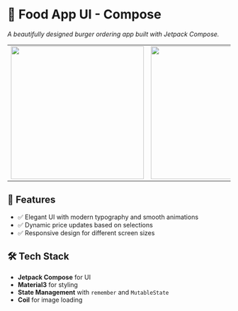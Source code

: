# 🍔 Food App UI - Compose

*A beautifully designed burger ordering app built with Jetpack Compose.*

<table>
  <tr>
    <td><img src="https://github.com/user-attachments/assets/d4b31458-e7d9-4506-a6e3-31fbd6a11b27" width="300"/></td>
    <td><img src="https://github.com/user-attachments/assets/1e959e29-e60c-44ec-8fdb-d8359ce4396d" width="300"/></td>
  </tr>
</table>



## 🚀 Features
- ✅ Elegant UI with modern typography and smooth animations  
- ✅ Dynamic price updates based on selections  
- ✅ Responsive design for different screen sizes  

## 🛠 Tech Stack
- **Jetpack Compose** for UI  
- **Material3** for styling  
- **State Management** with `remember` and `MutableState`  
- **Coil** for image loading  
